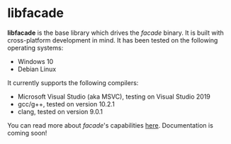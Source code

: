 # libfacade

**libfacade** is the base library which drives the *facade* binary. It is built with cross-platform development in mind. It has been tested on the following operating systems:

* Windows 10
* Debian Linux

It currently supports the following compilers:

* Microsoft Visual Studio (aka MSVC), testing on Visual Studio 2019
* gcc/g++, tested on version 10.2.1
* clang, tested on version 9.0.1

You can read more about *facade*'s capabilities [here](https://github.com/frank2/facade/blob/main/README.md). Documentation is coming soon!
